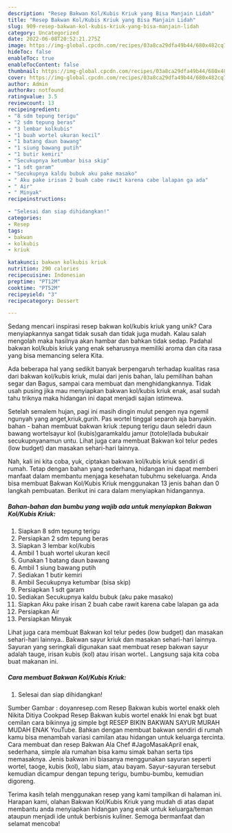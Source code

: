 ```yaml
---
description: "Resep Bakwan Kol/Kubis Kriuk yang Bisa Manjain Lidah"
title: "Resep Bakwan Kol/Kubis Kriuk yang Bisa Manjain Lidah"
slug: 909-resep-bakwan-kol-kubis-kriuk-yang-bisa-manjain-lidah
category: Uncategorized
date: 2022-06-08T20:52:21.275Z
image: https://img-global.cpcdn.com/recipes/03a8ca29dfa49b44/680x482cq70/bakwan-kolkubis-kriuk-foto-resep-utama.jpg
hideToc: false
enableToc: true
enableTocContent: false
thumbnail: https://img-global.cpcdn.com/recipes/03a8ca29dfa49b44/680x482cq70/bakwan-kolkubis-kriuk-foto-resep-utama.jpg
cover: https://img-global.cpcdn.com/recipes/03a8ca29dfa49b44/680x482cq70/bakwan-kolkubis-kriuk-foto-resep-utama.jpg
author: Admin
authorAv: notfound
ratingvalue: 3.5
reviewcount: 13
recipeingredient:
- "8 sdm tepung terigu"
- "2 sdm tepung beras"
- "3 lembar kolkubis"
- "1 buah wortel ukuran kecil"
- "1 batang daun bawang"
- "1 siung bawang putih"
- "1 butir kemiri"
- "Secukupnya ketumbar bisa skip"
- "1 sdt garam"
- "Secukupnya kaldu bubuk aku pake masako"
- " Aku pake irisan 2 buah cabe rawit karena cabe lalapan ga ada"
- " Air"
- " Minyak"
recipeinstructions:

- "Selesai dan siap dihidangkan!"
categories:
- Resep
tags:
- bakwan
- kolkubis
- kriuk

katakunci: bakwan kolkubis kriuk 
nutrition: 290 calories
recipecuisine: Indonesian
preptime: "PT12M"
cooktime: "PT52M"
recipeyield: "3"
recipecategory: Dessert

---
```





Sedang mencari inspirasi resep bakwan kol/kubis kriuk yang unik? Cara menyiapkannya sangat tidak susah dan tidak juga mudah. Kalau salah mengolah maka hasilnya akan hambar dan bahkan tidak sedap. Padahal bakwan kol/kubis kriuk yang enak seharusnya memiliki aroma dan cita rasa yang bisa memancing selera Kita.





Ada beberapa hal yang sedikit banyak berpengaruh terhadap kualitas rasa dari bakwan kol/kubis kriuk, mulai dari jenis bahan, lalu pemilihan bahan segar dan Bagus, sampai cara membuat dan menghidangkannya. Tidak usah pusing jika mau menyiapkan bakwan kol/kubis kriuk enak,      asal sudah tahu triknya maka hidangan ini dapat menjadi sajian istimewa.














Setelah semalem hujan, pagi ini masih dingin mulut pengen nya ngemil ngunyah yang anget,kriuk,gurih. Pas wortel tinggal separoh aja banyakin. bahan - bahan membuat bakwan kriuk :tepung terigu daun seledri daun bawang wortelsayur kol (kubis)garamkaldu jamur (totole)lada bubukair secukupnyanamun untu. Lihat juga cara membuat Bakwan kol telur pedes (low budget) dan masakan sehari-hari lainnya.






Nah, kali ini kita coba, yuk, ciptakan bakwan kol/kubis kriuk sendiri di rumah. Tetap dengan bahan yang sederhana, hidangan ini dapat memberi manfaat dalam membantu menjaga kesehatan tubuhmu sekeluarga. Anda bisa membuat Bakwan Kol/Kubis Kriuk menggunakan 13 jenis bahan dan 0 langkah pembuatan. Berikut ini cara dalam menyiapkan hidangannya.

<!--inarticleads1-->

##### Bahan-bahan dan bumbu yang wajib ada untuk menyiapkan Bakwan Kol/Kubis Kriuk:

1. Siapkan 8 sdm tepung terigu
1. Persiapkan 2 sdm tepung beras
1. Siapkan 3 lembar kol/kubis
1. Ambil 1 buah wortel ukuran kecil
1. Gunakan 1 batang daun bawang
1. Ambil 1 siung bawang putih
1. Sediakan 1 butir kemiri
1. Ambil Secukupnya ketumbar (bisa skip)
1. Persiapkan 1 sdt garam
1. Sediakan Secukupnya kaldu bubuk (aku pake masako)
1. Siapkan  Aku pake irisan 2 buah cabe rawit karena cabe lalapan ga ada
1. Persiapkan  Air
1. Persiapkan  Minyak


Lihat juga cara membuat Bakwan kol telur pedes (low budget) dan masakan sehari-hari lainnya.. Bakwan sayur kriuk dan masakan sehari-hari lainnya. Sayuran yang seringkali digunakan saat membuat resep bakwan sayur adalah tauge, irisan kubis (kol) atau irisan wortel.. Langsung saja kita coba buat makanan ini. 

<!--inarticleads2-->

##### Cara membuat Bakwan Kol/Kubis Kriuk:


1. Selesai dan siap dihidangkan!

Sumber Gambar : doyanresep.com Resep Bakwan kubis wortel enakk oleh Nikita Ditiya Cookpad Resep Bakwan kubis wortel enakk Ini enak bgt buat cemilan cara bikinnya jg simple bgt RESEP BIKIN BAKWAN SAYUR MURAH MUDAH ENAK YouTube. Bahkan dengan membuat bakwan sendiri di rumah kamu bisa menambah variasi camilan atau hidangan untuk keluarga tercinta. Cara membuat dan resep Bakwan Ala Chef #JagoMasakApril enak, sederhana, simple ala rumahan bisa kamu simak bahan serta tips memasaknya. Jenis bakwan ini biasanya menggunakan sayuran seperti wortel, taoge, kubis (kol), labu siam, atau bayam. Sayur-sayuran tersebut kemudian dicampur dengan tepung terigu, bumbu-bumbu, kemudian digoreng. 

Terima kasih telah menggunakan resep yang kami tampilkan di halaman ini. Harapan kami, olahan Bakwan Kol/Kubis Kriuk yang mudah di atas dapat membantu anda menyiapkan hidangan yang enak untuk keluarga/teman ataupun menjadi ide untuk berbisnis kuliner. Semoga bermanfaat dan selamat mencoba!
